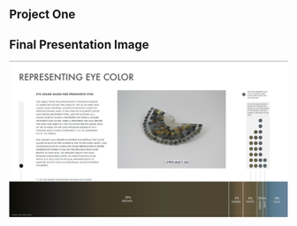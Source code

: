 ## Project One

## Final Presentation Image
![](https://github.com/leeallennyc/Major-Studio-1/blob/master/Project01/Representing_Eye_Color.png "Representing Eye Color")


